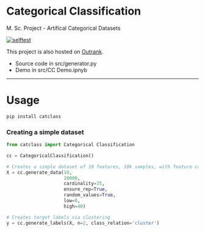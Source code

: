 # Categorical Classification
M. Sc. Project - Artifical Categorical Datasets

[![selftest](https://github.com/98MM/msc_cc/actions/workflows/test_cc.yml/badge.svg)](https://github.com/98MM/msc_cc/actions/workflows/test_cc.yml)

This project is also hosted on [Outrank](https://github.com/outbrain/outrank).

- Source code in src/generator.py
- Demo in src/CC Demo.ipnyb
---
# Usage
```bash
pip install catclass
```
### Creating a simple dataset
```python
from catclass import Categorical Classification

cc = CategoricalClassification()

# Creates a simple dataset of 10 features, 10k samples, with feature cardinality of all features being 35
X = cc.generate_data(10, 
                     10000, 
                     cardinality=35, 
                     ensure_rep=True, 
                     random_values=True, 
                     low=0, 
                     high=40)

# Creates target labels via clustering
y = cc.generate_labels(X, n=2, class_relation='cluster')
